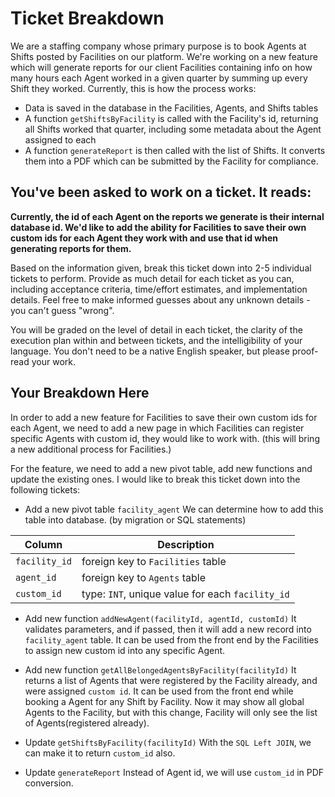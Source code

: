 # Ticket Breakdown
We are a staffing company whose primary purpose is to book Agents at Shifts posted by Facilities on our platform. We're working on a new feature which will generate reports for our client Facilities containing info on how many hours each Agent worked in a given quarter by summing up every Shift they worked. Currently, this is how the process works:

- Data is saved in the database in the Facilities, Agents, and Shifts tables
- A function `getShiftsByFacility` is called with the Facility's id, returning all Shifts worked that quarter, including some metadata about the Agent assigned to each
- A function `generateReport` is then called with the list of Shifts. It converts them into a PDF which can be submitted by the Facility for compliance.

## You've been asked to work on a ticket. It reads:

**Currently, the id of each Agent on the reports we generate is their internal database id. We'd like to add the ability for Facilities to save their own custom ids for each Agent they work with and use that id when generating reports for them.**


Based on the information given, break this ticket down into 2-5 individual tickets to perform. Provide as much detail for each ticket as you can, including acceptance criteria, time/effort estimates, and implementation details. Feel free to make informed guesses about any unknown details - you can't guess "wrong".


You will be graded on the level of detail in each ticket, the clarity of the execution plan within and between tickets, and the intelligibility of your language. You don't need to be a native English speaker, but please proof-read your work.

## Your Breakdown Here

In order to add a new feature for Facilities to save their own custom ids for each Agent, we need to add a new page in which Facilities can register specific Agents with custom id, they would like to work with. (this will bring a new additional process for Facilities.)

For the feature, we need to add a new pivot table, add new functions and update the existing ones. I would like to break this ticket down into the following tickets:

- Add a new pivot table `facility_agent`
We can determine how to add this table into database. (by migration or SQL statements)

| Column | Description |
| ------ |    ------   |
| `facility_id` | foreign key to `Facilities` table |
| `agent_id` | foreign key to `Agents` table |
| `custom_id` | type: `INT`, unique value for each `facility_id` |


- Add new function `addNewAgent(facilityId, agentId, customId)`
It validates parameters, and if passed, then it will add a new record into `facility_agent` table.
It can be used from the front end by the Facilities to assign new custom id into any specific Agent.

- Add new function `getAllBelongedAgentsByFacility(facilityId)`
It returns a list of Agents that were registered by the Facility already, and were assigned `custom id`.
It can be used from the front end while booking a Agent for any Shift by Facility.
Now it may show all global Agents to the Facility, but with this change, Facility will only see the list of Agents(registered already).

- Update `getShiftsByFacility(facilityId)`
With the `SQL Left JOIN`, we can make it to return `custom_id` also.

- Update `generateReport`
Instead of Agent id, we will use `custom_id` in PDF conversion.

